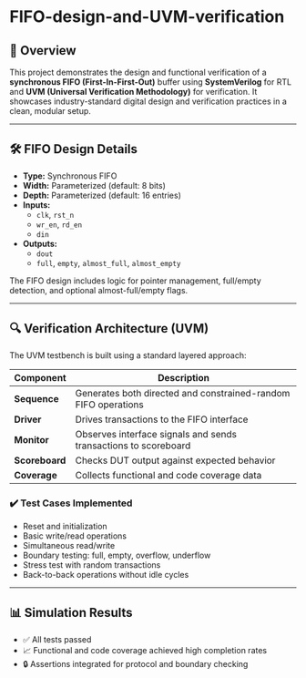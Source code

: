 # FIFO-design-and-UVM-verification
## 📘 Overview

This project demonstrates the design and functional verification of a **synchronous FIFO (First-In-First-Out)** buffer using **SystemVerilog** for RTL and **UVM (Universal Verification Methodology)** for verification. It showcases industry-standard digital design and verification practices in a clean, modular setup.

---
## 🛠️ FIFO Design Details

- **Type:** Synchronous FIFO
- **Width:** Parameterized (default: 8 bits)
- **Depth:** Parameterized (default: 16 entries)
- **Inputs:**
  - `clk`, `rst_n`
  - `wr_en`, `rd_en`
  - `din`
- **Outputs:**
  - `dout`
  - `full`, `empty`, `almost_full`, `almost_empty`

The FIFO design includes logic for pointer management, full/empty detection, and optional almost-full/empty flags.

---

## 🔍 Verification Architecture (UVM)

The UVM testbench is built using a standard layered approach:

| Component     | Description |
|---------------|-------------|
| **Sequence**     | Generates both directed and constrained-random FIFO operations |
| **Driver**       | Drives transactions to the FIFO interface |
| **Monitor**      | Observes interface signals and sends transactions to scoreboard |
| **Scoreboard**   | Checks DUT output against expected behavior |
| **Coverage**     | Collects functional and code coverage data |

### ✔️ Test Cases Implemented

- Reset and initialization
- Basic write/read operations
- Simultaneous read/write
- Boundary testing: full, empty, overflow, underflow
- Stress test with random transactions
- Back-to-back operations without idle cycles

---

## 📊 Simulation Results

- ✅ All tests passed
- 📈 Functional and code coverage achieved high completion rates
- 🔒 Assertions integrated for protocol and boundary checking
